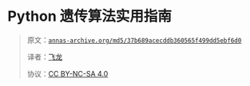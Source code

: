 # Python 遗传算法实用指南

> 原文：[`annas-archive.org/md5/37b689acecddb360565f499dd5ebf6d0`](https://annas-archive.org/md5/37b689acecddb360565f499dd5ebf6d0)
> 
> 译者：[飞龙](https://github.com/wizardforcel)
> 
> 协议：[CC BY-NC-SA 4.0](http://creativecommons.org/licenses/by-nc-sa/4.0/)
